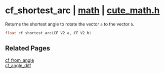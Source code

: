 # cf_shortest_arc | [math](https://github.com/RandyGaul/cute_framework/blob/master/docs/math_readme.md) | [cute_math.h](https://github.com/RandyGaul/cute_framework/blob/master/include/cute_math.h)

Returns the shortest angle to rotate the vector `a` to the vector `b`.

```cpp
float cf_shortest_arc(CF_V2 a, CF_V2 b)
```

## Related Pages

[cf_from_angle](https://github.com/RandyGaul/cute_framework/blob/master/docs/math/cf_from_angle.md)  
[cf_angle_diff](https://github.com/RandyGaul/cute_framework/blob/master/docs/math/cf_angle_diff.md)  
